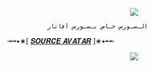 <p align="center"><img src="https://i0.wp.com/images.hive.blog/DQmZgGvu6YXrMNyDb4wVURLV14WNNSYs58R1kY64HNMSmCL/hive-didver1.gif"></p>

  
               الـسـورس خـاص بـسـورس أفاتار

╼╼•✬[  [𝑺𝑶𝑼𝑹𝑪𝑬 𝑨𝑽𝑨𝑻𝑨𝑹](https://t.me/DIV_MUHAMED)  ]✬•╾╾


<p align="center"><img src="https://i0.wp.com/images.hive.blog/DQmZgGvu6YXrMNyDb4wVURLV14WNNSYs58R1kY64HNMSmCL/hive-didver1.gif"></p>

